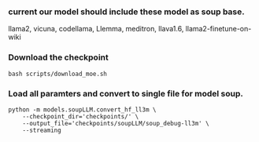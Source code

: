 
### current our model should include these model as soup base. 
llama2, vicuna, codellama, Llemma, meditron, llava1.6, llama2-finetune-on-wiki

### Download the checkpoint

```shell
bash scripts/download_moe.sh
```

### Load all paramters and convert to single file for model soup.

```shell
python -m models.soupLLM.convert_hf_ll3m \
    --checkpoint_dir='checkpoints/' \
    --output_file='checkpoints/soupLLM/soup_debug-ll3m' \
    --streaming
```

